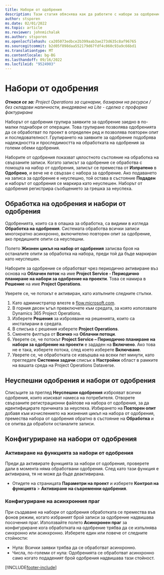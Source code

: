 ```yaml
---
title: Набори от одобрения
description: Тази статия обяснява как да работите с набори за одобрение, заявки и подмножества на тези операции.
author: stsporen
ms.date: 02/01/2022
ms.topic: article
ms.reviewer: johnmichalak
ms.author: stsporen
ms.openlocfilehash: ca205073edbce2b399aab3ae273d635c8af96765
ms.sourcegitcommit: b2d05f898daa552179d67fdf4c060c93a9c66bd1
ms.translationtype: MT
ms.contentlocale: bg-BG
ms.lasthandoff: 09/16/2022
ms.locfileid: "9524903"
---
```

# <a name="approval-sets"></a>Набори от одобрения

_**Отнася се за:** Project Operations за сценарии, базирани на ресурси / без складови наличности, внедряване на Lite - сделка с проформа фактуриране_

Наборът от одобрения групира заявките за одобрение заедно в по-малки поднабори от операции. Това групиране позволява одобренията да се обработват по проект в определен ред и позволява повторен опит и последователност. Групирането на заявките за одобрение подобрява надеждността и проследимостта на обработката на одобрения за големи обеми одобрения.

Наборите от одобрения показват цялостното състояние на обработка на свързаните записи. Когато записът за одобрение се обработва с помощта на набор от одобрения, записът се премества от **Изпратено** в **Одобрено**, и вече не е свързан с набора за одобрение. Ако подаването на записа за одобрение е неуспешно, той остава в състояние **Подаден** и наборът от одобрения се маркира като неуспешен. Наборът от одобрения регистрира съобщението за грешка за неуспеха.

## <a name="processing-approvals-and-approval-sets"></a>Обработка на одобрения и набори от одобрения
Одобренията, които са в опашка за обработка, са видими в изгледа **Обработка на одобрения**. Системата обработва всички записи многократно асинхронно, включително повторен опит за одобрение, ако предишните опити са неуспешни.

Полето **Жизнен цикъл на набор от одобрения** записва броя на останалите опити за обработка на набора, преди той да бъде маркиран като неуспешен.

Наборите за одобрение се обработват чрез периодично активиране въз основа на **Облачен поток** на име **Project Service - Периодично планиране на набори за одобрение на проекти**. Това се намира в **Решение** на име **Project Operations**. 

Уверете се, че потокът е активиран, като изпълните следните стъпки.

1. Като администратор влезте в [flow.microsoft.com](https://powerautomate.microsoft.com).
2. В горния десен ъгъл превключете към средата, за която използвате Dynamics 365 Project Operations.
3. Изберете **Решения** за изброяване на решенията, които са инсталирани в средата.
4. В списъка с решения изберете **Project Operations**.
5. Сменете филтъра от **Всичко** на **Облачни потоци**.
6. Уверете се, че потокът **Project Service – Периодично планиране на набори за одобрение на проекти** е зададен на **Включено**. Ако това не е така, изберете потока, след което изберете **Включване**.
7. Уверете се, че обработката се извършва на всеки пет минути, като прегледате **Системни задачи** списък в **Настройки** област в рамките на вашата среда на Project Operations Dataverse.

## <a name="failed-approvals-and-approval-sets"></a>Неуспешни одобрения и набори от одобрения
Списъците за преглед **Неуспешни одобрения** изброяват всички одобрения, които изискват намеса на потребителя. Отворете свързаните регистрационни файлове на набора от одобрения, за да идентифицирате причината за неуспеха.
Избирането на **Повторен опит** добавя към изчислението на жизнения цикъл на набора от одобрения, премества набора от одобрения обратно в състояние на **Обработка** и се опитва да обработи останалите записи.

## <a name="configure-approval-sets"></a>Конфигуриране на набори от одобрения

### <a name="enable-the-approval-sets-feature"></a>Активиране на функцията за набори от одобрения
Преди да активирате функцията за набори от одобрения, проверете дали в момента няма обработвани одобрения. След като тази функция е активирана, тя не може да бъде деактивирана.

- Отидете на страницата **Параметри на проект** и изберете **Контрол на функцията** > **Активиране на съвременни одобрения**.

### <a name="configuring-the-asynchronous-threshold"></a>Конфигуриране на асинхронния праг 
При създаване на набори от одобрения обработката се премества във фонов режим, когато избраният брой записи за одобрение надвишава посочения праг. Използвайте полето **Асинхронен праг** за конфигуриране кога обработката на одобрение трябва да се изпълнява синхронно или асинхронно. Изберете един или повече от следните стойности:

  - Нула: Всички заявки трябва да се обработват асинхронно. 
  - Числа, по-големи от нула: Одобренията се обработват асинхронно само когато подаденият брой одобрения надвишава тази стойност.

[!INCLUDE[footer-include](../includes/footer-banner.md)]
